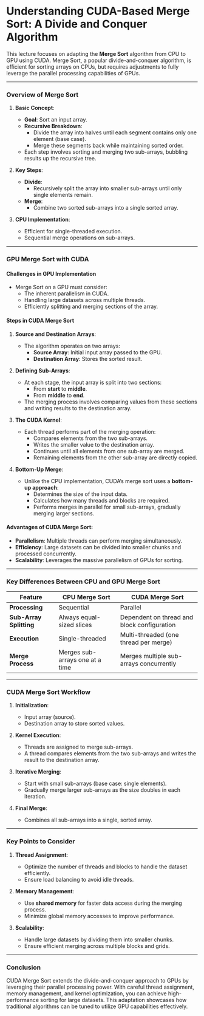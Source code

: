 # Understanding CUDA-Based Merge Sort: A Divide and Conquer Algorithm

This lecture focuses on adapting the **Merge Sort** algorithm from CPU to GPU using CUDA. Merge Sort, a popular divide-and-conquer algorithm, is efficient for sorting arrays on CPUs, but requires adjustments to fully leverage the parallel processing capabilities of GPUs.

---

### **Overview of Merge Sort**

1. **Basic Concept**:
   - **Goal**: Sort an input array.
   - **Recursive Breakdown**:
     - Divide the array into halves until each segment contains only one element (base case).
     - Merge these segments back while maintaining sorted order.
   - Each step involves sorting and merging two sub-arrays, bubbling results up the recursive tree.

2. **Key Steps**:
   - **Divide**:
     - Recursively split the array into smaller sub-arrays until only single elements remain.
   - **Merge**:
     - Combine two sorted sub-arrays into a single sorted array.

3. **CPU Implementation**:
   - Efficient for single-threaded execution.
   - Sequential merge operations on sub-arrays.

---

### **GPU Merge Sort with CUDA**

#### **Challenges in GPU Implementation**
- Merge Sort on a GPU must consider:
  - The inherent parallelism in CUDA.
  - Handling large datasets across multiple threads.
  - Efficiently splitting and merging sections of the array.

#### **Steps in CUDA Merge Sort**

1. **Source and Destination Arrays**:
   - The algorithm operates on two arrays:
     - **Source Array**: Initial input array passed to the GPU.
     - **Destination Array**: Stores the sorted result.

2. **Defining Sub-Arrays**:
   - At each stage, the input array is split into two sections:
     - From **start** to **middle**.
     - From **middle** to **end**.
   - The merging process involves comparing values from these sections and writing results to the destination array.

3. **The CUDA Kernel**:
   - Each thread performs part of the merging operation:
     - Compares elements from the two sub-arrays.
     - Writes the smaller value to the destination array.
     - Continues until all elements from one sub-array are merged.
     - Remaining elements from the other sub-array are directly copied.

4. **Bottom-Up Merge**:
   - Unlike the CPU implementation, CUDA’s merge sort uses a **bottom-up approach**:
     - Determines the size of the input data.
     - Calculates how many threads and blocks are required.
     - Performs merges in parallel for small sub-arrays, gradually merging larger sections.

#### **Advantages of CUDA Merge Sort**:
- **Parallelism**: Multiple threads can perform merging simultaneously.
- **Efficiency**: Large datasets can be divided into smaller chunks and processed concurrently.
- **Scalability**: Leverages the massive parallelism of GPUs for sorting.

---

### **Key Differences Between CPU and GPU Merge Sort**

| Feature                  | CPU Merge Sort                            | CUDA Merge Sort                           |
|--------------------------|-------------------------------------------|-------------------------------------------|
| **Processing**           | Sequential                               | Parallel                                  |
| **Sub-Array Splitting**  | Always equal-sized slices                | Dependent on thread and block configuration |
| **Execution**            | Single-threaded                          | Multi-threaded (one thread per merge)     |
| **Merge Process**        | Merges sub-arrays one at a time          | Merges multiple sub-arrays concurrently   |

---

### **CUDA Merge Sort Workflow**

1. **Initialization**:
   - Input array (source).
   - Destination array to store sorted values.

2. **Kernel Execution**:
   - Threads are assigned to merge sub-arrays.
   - A thread compares elements from the two sub-arrays and writes the result to the destination array.

3. **Iterative Merging**:
   - Start with small sub-arrays (base case: single elements).
   - Gradually merge larger sub-arrays as the size doubles in each iteration.

4. **Final Merge**:
   - Combines all sub-arrays into a single, sorted array.

---

### **Key Points to Consider**

1. **Thread Assignment**:
   - Optimize the number of threads and blocks to handle the dataset efficiently.
   - Ensure load balancing to avoid idle threads.

2. **Memory Management**:
   - Use **shared memory** for faster data access during the merging process.
   - Minimize global memory accesses to improve performance.

3. **Scalability**:
   - Handle large datasets by dividing them into smaller chunks.
   - Ensure efficient merging across multiple blocks and grids.

---

### **Conclusion**

CUDA Merge Sort extends the divide-and-conquer approach to GPUs by leveraging their parallel processing power. With careful thread assignment, memory management, and kernel optimization, you can achieve high-performance sorting for large datasets. This adaptation showcases how traditional algorithms can be tuned to utilize GPU capabilities effectively.
